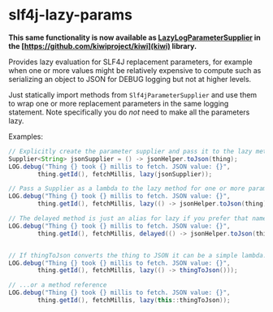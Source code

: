 # slf4j-lazy-params

**This same functionality is now available as [LazyLogParameterSupplier](https://github.com/kiwiproject/kiwi/blob/8ee850152b97ac09548ec9bae23ad445e4e02298/src/main/java/org/kiwiproject/logging/LazyLogParameterSupplier.java) in the [https://github.com/kiwiproject/kiwi](kiwi) library.**

Provides lazy evaluation for SLF4J replacement parameters, for example when one or more values might be
relatively expensive to compute such as serializing an object to JSON for DEBUG logging but not at higher levels.

Just statically import methods from `Slf4jParameterSupplier` and use them to wrap one or more replacement
parameters in the same logging statement. Note specifically you do _not_ need to make all the parameters
lazy.

Examples:

```java
// Explicitly create the parameter supplier and pass it to the lazy method
Supplier<String> jsonSupplier = () -> jsonHelper.toJson(thing);
LOG.debug("Thing {} took {} millis to fetch. JSON value: {}",
        thing.getId(), fetchMillis, lazy(jsonSupplier));

// Pass a Supplier as a lambda to the lazy method for one or more parameters
LOG.debug("Thing {} took {} millis to fetch. JSON value: {}",
        thing.getId(), fetchMillis, lazy(() -> jsonHelper.toJson(thing)));

// The delayed method is just an alias for lazy if you prefer that name over lazy
LOG.debug("Thing {} took {} millis to fetch. JSON value: {}",
        thing.getId(), fetchMillis, delayed(() -> jsonHelper.toJson(thing)));


// If thingToJson converts the thing to JSON it can be a simple lambda... 
LOG.debug("Thing {} took {} millis to fetch. JSON value: {}",
        thing.getId(), fetchMillis, lazy(() -> thingToJson()));

// ...or a method reference
LOG.debug("Thing {} took {} millis to fetch. JSON value: {}",
        thing.getId(), fetchMillis, lazy(this::thingToJson));
```
